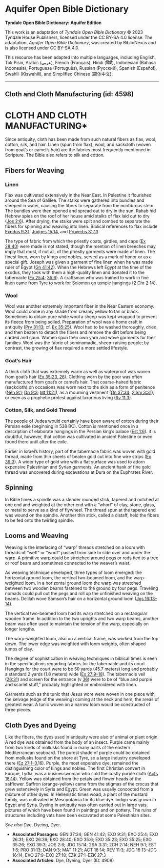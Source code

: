 # Aquifer Open Bible Dictionary

**Tyndale Open Bible Dictionary: Aquifer Edition**

This work is an adaptation of *Tyndale Open Bible Dictionary* © 2023 Tyndale House Publishers, licensed under the CC BY\-SA 4\.0 license. The adaptation, *Aquifer Open Bible Dictionary*, was created by BiblioNexus and is also licensed under CC BY\-SA 4\.0\.

This resource has been adapted into multiple languages, including English, Tok Pisin, Arabic (عربي), French (Français), Hindi (हिंदी), Indonesian (Bahasa Indonesia), Portuguese (Português), Russian (Русский), Spanish (Español), Swahili (Kiswahili), and Simplified Chinese (简体中文).



--------------------------------

## Cloth and Cloth Manufacturing (id: 4598)

CLOTH AND CLOTH MANUFACTURING\*
===============================

Since antiquity, cloth has been made from such natural fibers as flax, wool, cotton, silk, and hair. Linen (spun from flax), wool, and sackcloth (woven from goat’s or camel’s hair) are the fabrics most frequently mentioned in Scripture. The Bible also refers to silk and cotton.

Fibers for Weaving
------------------

### Linen

Flax was cultivated extensively in the Near East. In Palestine it flourished around the Sea of Galilee. The stalks were gathered into bundles and steeped in water, causing the fibers to separate from the nonfibrous stem. The bundles were then opened and spread out to dry in the sun. Rahab hid Hebrew spies on the roof of her house amid stalks of flax laid out to dry ([Jos 2:6](https://ref.ly/Josh2:6)). After drying, the stalks were split and combed to separate the fibers for spinning and weaving into linen. Biblical references to flax include [Exodus 9:31](https://ref.ly/Exod9:31), [Judges 15:14](https://ref.ly/Judg15:14), and [Proverbs 31:13](https://ref.ly/Prov31:13).

The type of fabric from which the priestly coats, girdles, and caps ([Ex 28:40](https://ref.ly/Exod28:40)) were made is not stated, though the mention of linen breeches may imply that most, if not all, of the priestly garments were made of linen. The finest linen, worn by kings and nobles, served as a mark of honor or as a special gift. Joseph was given a garment of fine linen when he was made ruler of Egypt ([Gn 41:42](https://ref.ly/Gen41:42)). When the Hebrews left Egypt at the time of the exodus, they took with them a high\-quality linen and donated it to the tabernacle ([Ex 25:4](https://ref.ly/Exod25:4); [35:6](https://ref.ly/Exod35:6)). A craftsman who was trained to work in fine linen came from Tyre to work for Solomon on temple hangings ([2 Chr 2:14](https://ref.ly/2Chr2:14)).

### Wool

Wool was another extremely important fiber in the Near Eastern economy. Wool could come in any shade from creamy yellow to tan or black. Sometimes to obtain pure white wool a sheep was kept wrapped to prevent its fleece from being soiled. Preparation of wool was a home craft in antiquity ([Prv 31:13](https://ref.ly/Prov31:13); cf. [Ex 35:25](https://ref.ly/Exod35:25)). Wool had to be washed thoroughly, dried, and then beaten to detach the fibers and remove the dirt before being carded and spun. Women spun their own yarn and wove garments for their families. Wool was the fabric of seminomadic, sheep\-raising people; by contrast, the growing of flax required a more settled lifestyle.

### Goat’s Hair

A thick cloth that was extremely warm as well as waterproof was woven from goat’s hair ([Ex 35:23, 26](https://ref.ly/Exod35:23,Exod35:26)). Clothing worn by the poor was often manufactured from goat’s or camel’s hair. That coarse\-haired fabric (sackcloth) on occasions was worn next to the skin as a form of penitence ([Neh 9:1](https://ref.ly/Neh9:1); [Dn 9:3](https://ref.ly/Dan9:3); [Mt 11:21](https://ref.ly/Matt11:21)), as a mourning vestment ([Gn 37:34](https://ref.ly/Gen37:34); [2 Sm 3:31](https://ref.ly/2Sam3:31)), or even as a prophetic protest against luxurious living ([Rv 11:3](https://ref.ly/Rev11:3)).

### Cotton, Silk, and Gold Thread

The people of Judea would certainly have been aware of cotton during their Persian exile (beginning in 538 BC). Cotton is mentioned once in a description of elaborate hangings in the Persian king’s palace ([Est 1:6](https://ref.ly/Esth1:6)). It is doubtful, however, that cotton was cultivated in ancient Palestine or even found there until after the exile.

Earlier in Israel’s history, part of the tabernacle fabric was woven with gold thread, made from thin sheets of beaten gold cut into fine wire strips ([Ex 39:3](https://ref.ly/Exod39:3)). A wider type of gold wire with a flat surface was used to adorn expensive Palestinian and Syrian garments. An ancient hank of fine gold thread was uncovered during excavations at Dura on the Euphrates River.

Spinning
--------

In Bible times a spindle was a slender rounded stick, tapered and notched at one end and weighted at the other end with a “whorl” of clay, stone, glass, or metal to serve as a kind of flywheel. The thread spun at the tapered end was wound on the spindle. Another thin stick, called a distaff, held the fibers to be fed onto the twirling spindle.

Looms and Weaving
-----------------

Weaving is the interlacing of “warp” threads stretched on a loom with threads of “weft” or “woof” passed from side to side over and under the warp. A primitive warp could be stretched around pegs or rods tied to a tree or roof beam and sometimes connected to the weaver’s waist.

As weaving technique developed, three types of loom emerged: the horizontal ground loom, the vertical two\-beamed loom, and the warp\-weighted loom. In a horizontal ground loom the warp was stretched between two wooden beams fastened to the ground by four pegs. Traveling nomads could pull out the pegs and roll up the unfinished weaving on the beams. Delilah wove Samson’s hair on a horizontal ground loom ([Jgs 16:13–14](https://ref.ly/Judg16:13-Judg16:14)).

The vertical two\-beamed loom had its warp stretched on a rectangular wooden frame. In addition to the two uprights and two warp beams, another beam was often used to maintain the tension of the warp, especially on longer lengths.

The warp\-weighted loom, also on a vertical frame, was worked from the top down. The lower edge was weighted with loom weights, often shaped lumps of clay.

The degree of sophistication in weaving techniques in biblical times is seen in the specifications regarding fabrics for the tabernacle and its court. Hangings for the court were to be 50 yards (45\.7 meters) long and probably a standard 2 yards (1\.8 meters) wide ([Ex 27:9–18](https://ref.ly/Exod27:9-Exod27:18)). The tabernacle veil ([26:31](https://ref.ly/Exod26:31)) and screen for the entrance (v [36](https://ref.ly/Exod26:36)) were to be of “blue and purple and scarlet stuff,” probably highlighted or embroidered with linen.

Garments such as the tunic that Jesus wore were woven in one piece with the selvage (edge of the weaving) coming at the neck and hem, the areas of greatest wear. A tunic woven on a narrow loom would be constructed of three pieces.

Cloth Dyes and Dyeing
---------------------

Like the fibers, the dyes used in antiquity were also of animal or plant origin. A red dye was obtained from the body of an insect. Purple came mainly from two kinds of mollusks found in many parts of the eastern Mediterranean seaboard. The purest shade of purple could be obtained from mollusks found on the shore at Tyre, so a large industry developed there ([Ez 27:1–3](https://ref.ly/Ezek27:1-Ezek27:3),16\). Purple, the most expensive dye, remained the distinguishing color of kings and nobles. The first Christian convert in Europe, Lydia, was a businesswoman who sold the costly purple cloth ([Acts 16:14](https://ref.ly/Acts16:14)). Yellow was obtained from the petals and flower heads of the safflower. Saffron (orange\-yellow) came from the stigmas of the crocus that grew extensively in Syria and Egypt. Green was usually concocted from a mixture of other dyes. In Hellenistic times woad, a plant of the mustard family, was cultivated in Mesopotamia for its blue dye. Indigo was grown in Egypt and Syria. Dyeing in antiquity was often carried out in large vats, pictures of which have been found in paintings and on pottery. The ruins of structures including vats have been excavated at some Palestinian sites.

*See also* Dye, Dyeing, Dyer.

* **Associated Passages:** GEN 37:34; GEN 41:42; EXO 9:31; EXO 25:4; EXO 26:31; EXO 26:36; EXO 28:40; EXO 35:6; EXO 35:23; EXO 35:25; EXO 35:26; EXO 39:3; JOS 2:6; JDG 15:14; 2SA 3:31; 2CH 2:14; NEH 9:1; EST 1:6; PRO 31:13; DAN 9:3; MAT 11:21; ACT 16:14; REV 11:3; JDG 16:13–JDG 16:14; EXO 27:9–EXO 27:18; EZK 27:1–EZK 27:3
* **Associated Articles:** Dye, Dyeing, Dyer (ID: 4908)

